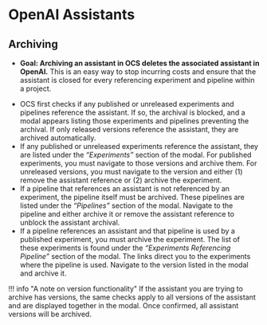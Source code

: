 # OpenAI Assistants

## Archiving

* **Goal: Archiving an assistant in OCS deletes the associated assistant in OpenAI.** This is an easy way to stop incurring costs and ensure that the assistant is closed for every referencing experiment and pipeline within a project.
- OCS first checks if any published or unreleased experiments and pipelines reference the assistant. If so, the archival is blocked, and a modal appears listing those experiments and pipelines preventing the archival. If only released versions reference the assistant, they are archived automatically.
- If any published or unreleased experiments reference the assistant, they are listed under the *“Experiments”* section of the modal. For published experiments, you must navigate to those versions and archive them. For unreleased versions, you must navigate to the version and either (1) remove the assistant reference or (2) archive the experiment.
- If a pipeline that references an assistant is not referenced by an experiment, the pipeline itself must be archived. These pipelines are listed under the *“Pipelines”* section of the modal. Navigate to the pipeline and either archive it or remove the assistant reference to unblock the assistant archival.
- If a pipeline references an assistant and that pipeline is used by a published experiment, you must archive the experiment. The list of these experiments is found under the *“Experiments Referencing Pipeline”* section of the modal. The links direct you to the experiments where the pipeline is used. Navigate to the version listed in the modal and archive it.

!!! info "A note on version functionality"
    If the assistant you are trying to archive has versions, the same checks apply to all versions of the assistant and are displayed together in the modal. Once confirmed, all assistant versions will be archived.
